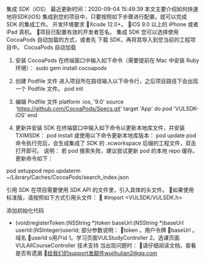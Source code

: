 集成 SDK（iOS）
最近更新时间：2020-09-04 15:49:39
本文主要介绍如何快速地将SDK(iOS) 集成到您的项目中，只要按照如下步骤进行配置，就可以完成 SDK 的集成工作。
开发环境要求
Xcode 12.0+。
iOS 9.0 以上的 iPhone 或者 iPad 真机。
项目已配置有效的开发者签名。
集成 SDK
您可以选择使用 CocoaPods 自动加载的方式，或者先 下载 SDK，再将其导入到您当前的工程项目中。
CocoaPods 自动加载
1. 安装 CocoaPods
在终端窗口中输入如下命令（需要提前在 Mac 中安装 Ruby 环境）：
sudo gem install cocoapods
2. 创建 Podfile 文件
进入项目所在路径输入以下命令行，之后项目路径下会出现一个 Podfile 文件。
pod init

3. 编辑 Podfile 文件
platform :ios, '9.0'
source 'https://github.com/CocoaPods/Specs.git'
target 'App' do
pod 'VULSDK-iOS'
end

4. 更新并安装 SDK
在终端窗口中输入如下命令以更新本地库文件，并安装 TXIMSDK：
pod install
或使用以下命令更新本地库版本：
pod update
pod 命令执行完后，会生成集成了 SDK 的 .xcworkspace 后缀的工程文件，双击打开即可。
说明：
若 pod 搜索失败，建议尝试更新 pod 的本地 repo 缓存。更新命令如下：

pod setuppod repo updaterm ~/Library/Caches/CocoaPods/search_index.json

引用  SDK
在项目需要使用 SDK API 的文件里，引入具体的头文件。
如果使用标准版，请按照如下方式引用头文件：

#import <VULSDK/VULSDK.h>

添加初始化代码
+ (void)registerToken:(NSString *)token baseUrl:(NSString *)baseUrl userId:(NSInteger)userId;
部分参数说明：
token 
。用户令牌
baseUrl
。域名
userId
o用户id
1。学习页面VULStudyController
2。选课页面VULAllCourseController
技术支持
当出现问题时：
请仔细阅读文档，查看是否有遗漏
给我们的support发邮件wujihulian2@qq.com
